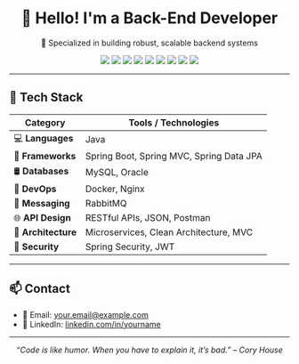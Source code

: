 <h1 align="center">👋 Hello! I'm a Back-End Developer</h1>
<p align="center">🚀 Specialized in building robust, scalable backend systems</p>

<p align="center">
  <img src="https://img.shields.io/badge/Java-ED8B00?style=for-the-badge&logo=openjdk&logoColor=white"/>
  <img src="https://img.shields.io/badge/Spring%20Boot-6DB33F?style=for-the-badge&logo=spring-boot&logoColor=white"/>
  <img src="https://img.shields.io/badge/MySQL-4479A1?style=for-the-badge&logo=mysql&logoColor=white"/>
  <img src="https://img.shields.io/badge/Oracle-F80000?style=for-the-badge&logo=oracle&logoColor=white"/>
  <img src="https://img.shields.io/badge/Docker-2496ED?style=for-the-badge&logo=docker&logoColor=white"/>
  <img src="https://img.shields.io/badge/Nginx-009639?style=for-the-badge&logo=nginx&logoColor=white"/>
  <img src="https://img.shields.io/badge/RabbitMQ-FF6600?style=for-the-badge&logo=rabbitmq&logoColor=white"/>
  <img src="https://img.shields.io/badge/RESTful%20API-blue?style=for-the-badge"/>
  <img src="https://img.shields.io/badge/Microservices-Architecture-6c63ff?style=for-the-badge"/>
</p>

---

## 🧰 Tech Stack

| Category        | Tools / Technologies                                                                 |
|-----------------|----------------------------------------------------------------------------------------|
| 💻 **Languages**      | Java                                                                                  |
| 🌱 **Frameworks**     | Spring Boot, Spring MVC, Spring Data JPA                                              |
| 🛢️ **Databases**      | MySQL, Oracle                                                                         |
| 🐳 **DevOps**         | Docker, Nginx                                                                         |
| 🔁 **Messaging**      | RabbitMQ                                                                              |
| 🌐 **API Design**     | RESTful APIs, JSON, Postman                                                           |
| 🧩 **Architecture**   | Microservices, Clean Architecture, MVC                                                |
| 🔐 **Security**       | Spring Security, JWT                                                                  |

---

## 📫 Contact

- 📧 Email: your.email@example.com  
- 💼 LinkedIn: [linkedin.com/in/yourname](https://linkedin.com/in/yourname)

---

<p align="center"><em>“Code is like humor. When you have to explain it, it’s bad.” – Cory House</em></p>
